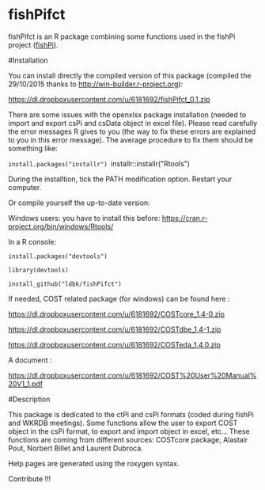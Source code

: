 fishPifct
=====

fishPifct is an R package combining some functions used in the fishPi project
([fishPi](<http://fishPi/link/>)).

#Installation

You can install directly the compiled version of this package (compiled the
29/10/2015 thanks to http://win-builder.r-project.org):

https://dl.dropboxusercontent.com/u/6181692/fishPifct_0.1.zip

There are some issues with the openxlsx package installation (needed to import and export csPi and csData object in excel file).
Please read carefully the error messages R gives to you (the way to fix these errors are explained to you in this error message).
The average procedure to fix them should be something like:

`install.packages("installr")
`installr::installr("Rtools")

During the installtion, tick the PATH modification option.
Restart your computer.


Or compile yourself the up-to-date version:

Windows users: you have to install this before: https://cran.r-project.org/bin/windows/Rtools/

In a R console:

`install.packages("devtools")`

`library(devtools)`

`install_github("ldbk/fishPifct")`

If needed, COST related package (for windows) can be found here :

https://dl.dropboxusercontent.com/u/6181692/COSTcore_1.4-0.zip

https://dl.dropboxusercontent.com/u/6181692/COSTdbe_1.4-1.zip

https://dl.dropboxusercontent.com/u/6181692/COSTeda_1.4.0.zip

A document :

https://dl.dropboxusercontent.com/u/6181692/COST%20User%20Manual%20V1_1.pdf


#Description

This package is dedicated to the ctPi and csPi formats 
(coded during fishPi and WKRDB
meetings). 
Some functions allow the user to export COST object in the csPi format,
to export and import object in excel, etc...
These functions are coming from different sources: COSTcore package, 
Alastair Pout, Norbert Billet and Laurent Dubroca.

Help pages are generated using the roxygen syntax.

Contribute !!!



